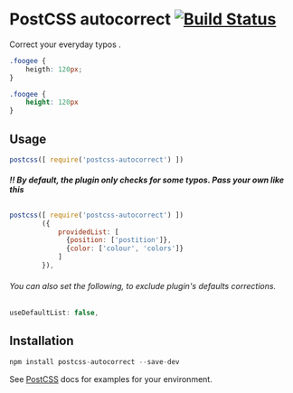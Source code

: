 # PostCSS autocorrect [![Build Status][ci-img]][ci]

Correct your everyday typos .

[PostCSS]: https://github.com/postcss/postcss
[ci-img]:  https://travis-ci.org/DimitrisNL/postcss-autocorrect.svg
[ci]:      https://travis-ci.org/DimitrisNL/postcss-autocorrect

```css
.foogee {
    heigth: 120px;
}
```

```css
.foogee {
    height: 120px
}
```

## Usage

```js
postcss([ require('postcss-autocorrect') ])
```

##### !! By default, the plugin only checks for some typos. Pass your own like this
##

```js
postcss([ require('postcss-autocorrect') ])
        ({
            providedList: [
              {position: ['postition']},
              {color: ['colour', 'colors']}
            ]
        }),
```
###### You can also set the following, to exclude plugin's defaults corrections.
##

```js
useDefaultList: false,
```


## Installation

```js
npm install postcss-autocorrect --save-dev
```

See [PostCSS] docs for examples for your environment.

